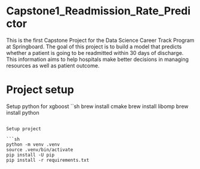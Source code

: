 # Capstone1_Readmission_Rate_Predictor
This is the first Capstone Project for the Data Science Career Track Program at Springboard. The goal of this project is to build a model that predicts whether a patient is going to be readmitted within 30 days of discharge. This information aims to help hospitals make better decisions in managing resources as well as patient outcome. 

# Project setup

Setup python for xgboost
``sh
brew install cmake
brew install libomp
brew install python
```

Setup project

```sh
python -m venv .venv
source .venv/bin/activate
pip install -U pip
pip install -r requirements.txt
```
